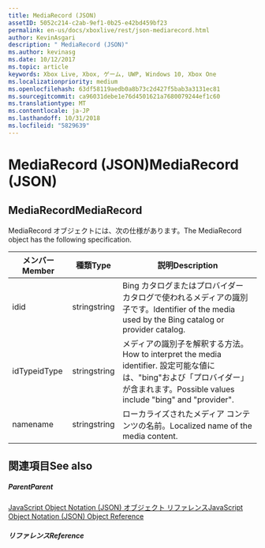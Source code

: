 ```yaml
---
title: MediaRecord (JSON)
assetID: 5052c214-c2ab-9ef1-0b25-e42bd459bf23
permalink: en-us/docs/xboxlive/rest/json-mediarecord.html
author: KevinAsgari
description: " MediaRecord (JSON)"
ms.author: kevinasg
ms.date: 10/12/2017
ms.topic: article
keywords: Xbox Live, Xbox, ゲーム, UWP, Windows 10, Xbox One
ms.localizationpriority: medium
ms.openlocfilehash: 63df58119aedb0a8b73c2d427f5bab3a3131ec81
ms.sourcegitcommit: ca96031debe1e76d4501621a7680079244ef1c60
ms.translationtype: MT
ms.contentlocale: ja-JP
ms.lasthandoff: 10/31/2018
ms.locfileid: "5829639"
---
```

# <a name="mediarecord-json"></a><span data-ttu-id="cc360-104">MediaRecord (JSON)</span><span class="sxs-lookup"><span data-stu-id="cc360-104">MediaRecord (JSON)</span></span>
 
<a id="ID4EO"></a>

 
## <a name="mediarecord"></a><span data-ttu-id="cc360-105">MediaRecord</span><span class="sxs-lookup"><span data-stu-id="cc360-105">MediaRecord</span></span>
 
<span data-ttu-id="cc360-106">MediaRecord オブジェクトには、次の仕様があります。</span><span class="sxs-lookup"><span data-stu-id="cc360-106">The MediaRecord object has the following specification.</span></span>
 
| <span data-ttu-id="cc360-107">メンバー</span><span class="sxs-lookup"><span data-stu-id="cc360-107">Member</span></span>| <span data-ttu-id="cc360-108">種類</span><span class="sxs-lookup"><span data-stu-id="cc360-108">Type</span></span>| <span data-ttu-id="cc360-109">説明</span><span class="sxs-lookup"><span data-stu-id="cc360-109">Description</span></span>| 
| --- | --- | --- | 
| <span data-ttu-id="cc360-110">id</span><span class="sxs-lookup"><span data-stu-id="cc360-110">id</span></span>| <span data-ttu-id="cc360-111">string</span><span class="sxs-lookup"><span data-stu-id="cc360-111">string</span></span>| <span data-ttu-id="cc360-112">Bing カタログまたはプロバイダー カタログで使われるメディアの識別子です。</span><span class="sxs-lookup"><span data-stu-id="cc360-112">Identifier of the media used by the Bing catalog or provider catalog.</span></span>| 
| <span data-ttu-id="cc360-113">idType</span><span class="sxs-lookup"><span data-stu-id="cc360-113">idType</span></span>| <span data-ttu-id="cc360-114">string</span><span class="sxs-lookup"><span data-stu-id="cc360-114">string</span></span>| <span data-ttu-id="cc360-115">メディアの識別子を解釈する方法。</span><span class="sxs-lookup"><span data-stu-id="cc360-115">How to interpret the media identifier.</span></span> <span data-ttu-id="cc360-116">設定可能な値には、"bing"および「プロバイダー」が含まれます。</span><span class="sxs-lookup"><span data-stu-id="cc360-116">Possible values include "bing" and "provider".</span></span>| 
| <span data-ttu-id="cc360-117">name</span><span class="sxs-lookup"><span data-stu-id="cc360-117">name</span></span>| <span data-ttu-id="cc360-118">string</span><span class="sxs-lookup"><span data-stu-id="cc360-118">string</span></span>| <span data-ttu-id="cc360-119">ローカライズされたメディア コンテンツの名前。</span><span class="sxs-lookup"><span data-stu-id="cc360-119">Localized name of the media content.</span></span>| 
  
<a id="ID4ECC"></a>

 
## <a name="see-also"></a><span data-ttu-id="cc360-120">関連項目</span><span class="sxs-lookup"><span data-stu-id="cc360-120">See also</span></span>
 
<a id="ID4EEC"></a>

 
##### <a name="parent"></a><span data-ttu-id="cc360-121">Parent</span><span class="sxs-lookup"><span data-stu-id="cc360-121">Parent</span></span> 

[<span data-ttu-id="cc360-122">JavaScript Object Notation (JSON) オブジェクト リファレンス</span><span class="sxs-lookup"><span data-stu-id="cc360-122">JavaScript Object Notation (JSON) Object Reference</span></span>](atoc-xboxlivews-reference-json.md)

  
<a id="ID4EQC"></a>

 
##### <a name="reference"></a><span data-ttu-id="cc360-123">リファレンス</span><span class="sxs-lookup"><span data-stu-id="cc360-123">Reference</span></span>   